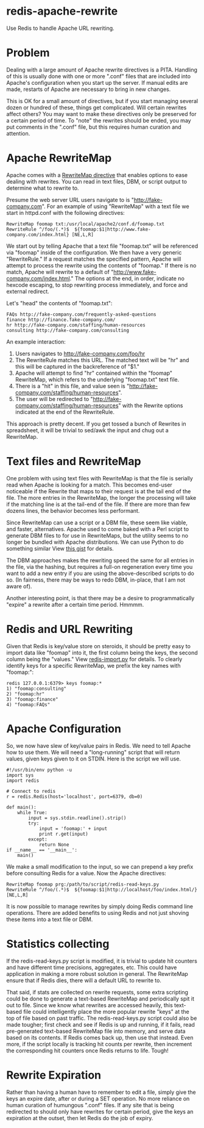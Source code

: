 redis-apache-rewrite
====================

Use Redis to handle Apache URL rewriting.


Problem
=======

Dealing with a large amount of Apache rewrite directives is a PITA. Handling of this is usually done with one or more ".conf" files that are included into Apache's configuration when you start up the server. If manual edits are made, restarts of Apache are necessary to bring in new changes. 

This is OK for a small amount of directives, but if you start managing several dozen or hundred of these, things get complicated. Will certain rewrites affect others? You may want to make these directives only be preserved for a certain period of time. To "note" the rewrites should be ended, you may put comments in the ".conf" file, but this requires human curation and attention.


Apache RewriteMap
=================
Apache comes with a [RewriteMap directive](http://httpd.apache.org/docs/current/rewrite/rewritemap.html "Title") that enables options to ease dealing with rewrites. You can read in text files, DBM, or script output to determine what to rewrite to.

Presume the web server URL users navigate to is "http://fake-company.com". For an example of using "RewriteMap" with a text file we start in httpd.conf with the following directives:

    RewriteMap foomap txt:/usr/local/apache2/conf.d/foomap.txt
    RewriteRule ^/foo/(.*)$  ${foomap:$1|http://www.fake-company.com/index.html} [NE,L,R]

We start out by telling Apache that a text file "foomap.txt" will be referenced via "foomap" inside of the configuration. We then have a very generic "RewriteRule." If a request matches the specified pattern, Apache will attempt to process the rewrite using the contents of "foomap." If there is no match, Apache will rewrite to a default of "http://www.fake-company.com/index.html." The options at the end, in order, indicate no hexcode escaping, to stop rewriting process immediately, and force and external redirect.

Let's "head" the contents of "foomap.txt":

    FAQs http://fake-company.com/frequently-asked-questions
    finance http://finance.fake-company.com/
    hr http://fake-company.com/staffing/human-resources
    consulting http://fake-company.com/consulting

An example interaction:

1. Users navigates to http://fake-company.com/foo/hr
2. The RewriteRule matches this URL. The matched text will be "hr" and this will be captured in the backreference of "$1."
3. Apache will attempt to find "hr" contained within the "foomap" RewriteMap, which refers to the underlying "foomap.txt" text file.
4. There is a "hit" in this file, and value seen is "http://fake-company.com/staffing/human-resources".
5. The user will be redirected to "http://fake-company.com/staffing/human-resources" with the Rewrite options indicated at the end of the RewriteRule.

This approach is pretty decent. If you get tossed a bunch of Rewrites in spreadsheet, it will be trivial to sed/awk the input and chug out a RewriteMap. 

Text files and RewriteMap
=========================
One problem with using text files with RewriteMap is that the file is serially read when Apache is looking for a match. This becomes end-user noticeable if the Rewrite that maps to their request is at the tail end of the file. The more entries in the RewriteMap, the longer the processing will take if the matching line is at the tail-end of the file. If there are more than few dozens lines, the behavior becomes less performant.

Since RewriteMap can use a script or a DBM file, these seem like viable, and faster, alternatives. Apache used to come baked with a Perl script to generate DBM files to for use in RewriteMaps, but the utility seems to no longer be bundled with Apache distributions. We can use Python to do something similar 
View [this gist](https://gist.github.com/terryjbates/3801757 "Title") for details.

The DBM approaches makes the rewriting speed the same for all entries in the file, via the hashing, but requires a full-on regeneration every time you want to add a new entry if you are using the above-described scripts to do so. (In fairness, there may be ways to redo DBM, in-place, that I am not aware of).

Another interesting point, is that there may be a desire to programmatically "expire" a rewrite after a certain time period. Hmmmm.


Redis and URL Rewriting
=======================

Given that Redis is key/value store on steroids, it should be pretty easy to import data like "foomap" into it, the first column being the keys, the second column being the "values." View [redis-import.py](https://github.com/terryjbates/redis-apache-rewrite/blob/master/redis-import.py "Title") for details. To clearly identify keys for a specific RewriteMap, we prefix the key names with "foomap:":

    redis 127.0.0.1:6379> keys foomap:*
    1) "foomap:consulting"
    2) "foomap:hr"
    3) "foomap:finance"
    4) "foomap:FAQs"


Apache Configuration
====================

So, we now have slew of key/value pairs in Redis. We need to tell Apache how to use them. We will need a "long-running" script that will return values, given keys given to it on STDIN. Here is the script we will use.

    #!/usr/bin/env python -u
    import sys
    import redis 

    # Connect to redis
    r = redis.Redis(host='localhost', port=6379, db=0)

    def main():
        while True:
            input = sys.stdin.readline().strip()
            try:
                input = 'foomap:' + input
                print r.get(input)
            except:
                return None
    if __name__ == '__main__':
        main()

We make a small modification to the input, so we can prepend a key prefix before consulting Redis for a value. Now the Apache directives:

    RewriteMap foomap prg:/path/to/script/redis-read-keys.py
    RewriteRule ^/foo/(.*)$  ${foomap:$1|http://localhost/foo/index.html/} [NE,L,R]

It is now possible to manage rewrites by simply doing Redis command line operations. There are added benefits to using Redis and not just shoving these items into a text file or DBM. 

Statistics collecting
=====================

If the redis-read-keys.py script is modified, it is trivial to update hit counters and have different time precisions, aggregates, etc. This could have application in making a more robust solution in general. The RewriteMap ensure that if Redis dies, there will a default URL to rewrite to. 

That said, if stats are collected on rewrite requests, some extra scripting could be done to generate a text-based RewriteMap and periodically spit it out to file. Since we know what rewrites are accessed heavily, this text-based file could intelligently place the more popular rewrite "keys" at the top of file based on past traffic. The redis-read-keys.py script could also be made tougher; first check and see if Redis is up and running, if it fails, read pre-generated text-based RewriteMap file into memory, and serve data based on its contents. If Redis comes back up, then use that instead. Even more, if the script locally is tracking hit counts per rewrite, then increment the corresponding hit counters once Redis returns to life. Tough!


Rewrite Expiration
==================

Rather than having a human have to remember to edit a file, simply give the keys an expire date, after or during a SET operation. No more reliance on human curation of humungous ".conf" files. If any site that is being redirected to should only have rewrites for certain period, give the keys an expiration at the outset, then let Redis do the job of expiry.



